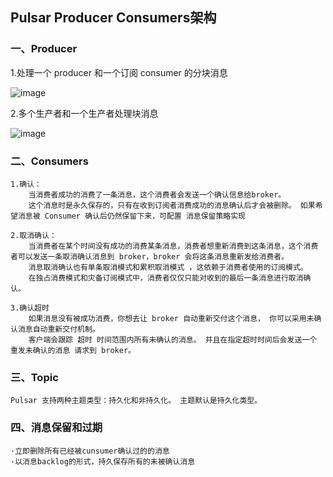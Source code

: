 ## Pulsar Producer Consumers架构

### 一、Producer

1.处理一个 producer 和一个订阅 consumer 的分块消息

![image](https://github.com/Tandoy/Bigdata-learn/blob/master/Pulsar/images/chunking-01.png)

2.多个生产者和一个生产者处理块消息

![image](https://github.com/Tandoy/Bigdata-learn/blob/master/Pulsar/images/chunking-02.png)


### 二、Consumers

    1.确认：
        当消费者成功的消费了一条消息，这个消费者会发送一个确认信息给broker。 
        这个消息时是永久保存的，只有在收到订阅者消费成功的消息确认后才会被删除。 如果希望消息被 Consumer 确认后仍然保留下来，可配置 消息保留策略实现
        
    2.取消确认：
        当消费者在某个时间没有成功的消费某条消息，消费者想重新消费到这条消息，这个消费者可以发送一条取消确认消息到 broker，broker 会将这条消息重新发给消费者。 
        消息取消确认也有单条取消模式和累积取消模式 ，这依赖于消费者使用的订阅模式。
        在独占消费模式和灾备订阅模式中，消费者仅仅只能对收到的最后一条消息进行取消确认。
    
    3.确认超时
        如果消息没有被成功消费，你想去让 broker 自动重新交付这个消息， 你可以采用未确认消息自动重新交付机制。 
        客户端会跟踪 超时 时间范围内所有未确认的消息。 并且在指定超时时间后会发送一个 重发未确认的消息 请求到 broker。
        
### 三、Topic
    
    Pulsar 支持两种主题类型：持久化和非持久化。 主题默认是持久化类型。
    
### 四、消息保留和过期

    ·立即删除所有已经被cunsumer确认过的的消息
    ·以消息backlog的形式，持久保存所有的未被确认消息